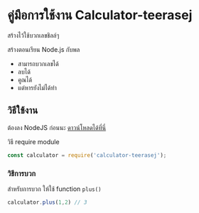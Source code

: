
# คู่มือการใช้งาน Calculator-teerasej

สร้างไว้ใช้บวกเลขชิลล์ๆ

สร้างตอนเรียน Node.js กับพล

- สามารถบวกเลขได้
- ลบได้ 
- คูณได้
- แต่หารยังไม่ได้ทำ

## วิธีใช้งาน

ต้องลง NodeJS ก่อนนะ [ดาวน์โหลดได้ที่นี่](https://nodejs.org/en/)

วิธี require module 

```js
const calculator = require('calculator-teerasej');
```

### วิธีการบวก

สำหรับการบวก ให้ใช้ function `plus()`

```js
calculator.plus(1,2) // 3
```